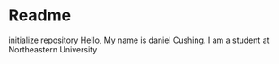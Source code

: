 # Readme
initialize repository
Hello, My name is daniel Cushing. I am a student at Northeastern University
